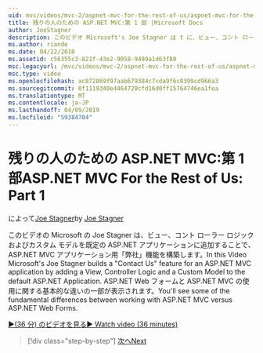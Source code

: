 ```yaml
---
uid: mvc/videos/mvc-2/aspnet-mvc-for-the-rest-of-us/aspnet-mvc-for-the-rest-of-us-part-1
title: 残りの人のための ASP.NET MVC:第 1 部 |Microsoft Docs
author: JoeStagner
description: このビデオ Microsoft's Joe Stagner は t に、ビュー、コント ローラー ロジックおよびカスタム モデルを追加することで、ASP.NET MVC アプリケーションの問い合わせ 機能をビルドしています.
ms.author: riande
ms.date: 04/22/2010
ms.assetid: c56355c3-821f-43e2-9058-9499a1d63f80
msc.legacyurl: /mvc/videos/mvc-2/aspnet-mvc-for-the-rest-of-us/aspnet-mvc-for-the-rest-of-us-part-1
msc.type: video
ms.openlocfilehash: ac872869f97aab679384c7cda9f6c8399cd966a3
ms.sourcegitcommit: 0f1119340e4464720cfd16d0ff15764746ea1fea
ms.translationtype: MT
ms.contentlocale: ja-JP
ms.lasthandoff: 04/09/2019
ms.locfileid: "59384704"
---
```

# <a name="aspnet-mvc-for-the-rest-of-us-part-1"></a><span data-ttu-id="8ffcc-103">残りの人のための ASP.NET MVC:第 1 部</span><span class="sxs-lookup"><span data-stu-id="8ffcc-103">ASP.NET MVC For the Rest of Us: Part 1</span></span>

<span data-ttu-id="8ffcc-104">によって[Joe Stagner](https://github.com/JoeStagner)</span><span class="sxs-lookup"><span data-stu-id="8ffcc-104">by [Joe Stagner](https://github.com/JoeStagner)</span></span>

<span data-ttu-id="8ffcc-105">このビデオの Microsoft の Joe Stagner は、ビュー、コント ローラー ロジックおよびカスタム モデルを既定の ASP.NET アプリケーションに追加することで、ASP.NET MVC アプリケーション用「弊社」機能を構築します。</span><span class="sxs-lookup"><span data-stu-id="8ffcc-105">In this Video Microsoft's Joe Stagner builds a "Contact Us" feature for an ASP.NET MVC application by adding a View, Controller Logic and a Custom Model to the default ASP.NET Application.</span></span> <span data-ttu-id="8ffcc-106">ASP.NET Web フォームと ASP.NET MVC の使用に関する基本的な違いの一部が表示されます。</span><span class="sxs-lookup"><span data-stu-id="8ffcc-106">You'll see some of the fundamental differences between working with ASP.NET MVC versus ASP.NET Web Forms.</span></span>

[<span data-ttu-id="8ffcc-107">&#9654;(36 分) のビデオを見る</span><span class="sxs-lookup"><span data-stu-id="8ffcc-107">&#9654; Watch video (36 minutes)</span></span>](https://channel9.msdn.com/Blogs/ASP-NET-Site-Videos/aspnet-mvc-for-the-rest-of-us-part-1)

> [!div class="step-by-step"]
> [<span data-ttu-id="8ffcc-108">次へ</span><span class="sxs-lookup"><span data-stu-id="8ffcc-108">Next</span></span>](aspnet-mvc-for-the-rest-of-us-part-2.md)
